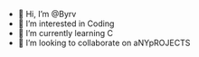 - 👋 Hi, I’m @Byrv
- 👀 I’m interested in Coding
- 🌱 I’m currently learning C
- 💞️ I’m looking to collaborate on aNYpROJECTS

<!---
Byrv/Byrv is a ✨ special ✨ repository because its `README.md` (this file) appears on your GitHub profile.
You can click the Preview link to take a look at your changes.
--->

